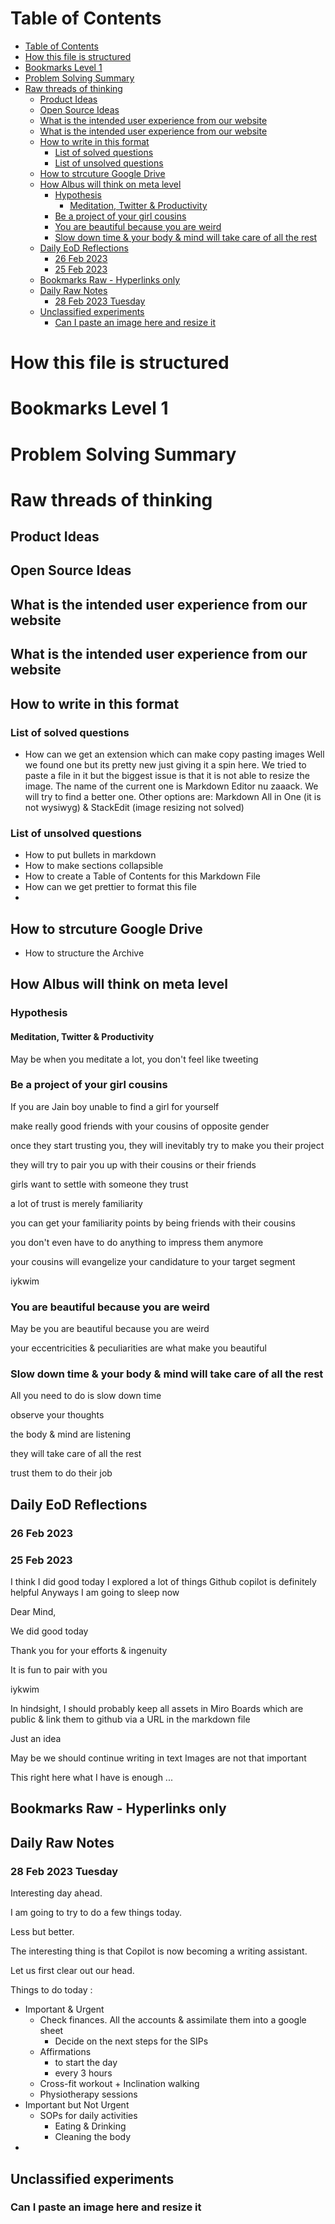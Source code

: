 # Table of Contents

- [Table of Contents](#table-of-contents)
- [How this file is structured](#how-this-file-is-structured)
- [Bookmarks Level 1](#bookmarks-level-1)
- [Problem Solving Summary](#problem-solving-summary)
- [Raw threads of thinking](#raw-threads-of-thinking)
  - [Product Ideas](#product-ideas)
  - [Open Source Ideas](#open-source-ideas)
  - [What is the intended user experience from our website](#what-is-the-intended-user-experience-from-our-website)
  - [What is the intended user experience from our website](#what-is-the-intended-user-experience-from-our-website-1)
  - [How to write in this format](#how-to-write-in-this-format)
    - [List of solved questions](#list-of-solved-questions)
    - [List of unsolved questions](#list-of-unsolved-questions)
  - [How to strcuture Google Drive](#how-to-strcuture-google-drive)
  - [How Albus will think on meta level](#how-albus-will-think-on-meta-level)
    - [Hypothesis](#hypothesis)
      - [Meditation, Twitter \& Productivity](#meditation-twitter--productivity)
    - [Be a project of your girl cousins](#be-a-project-of-your-girl-cousins)
    - [You are beautiful because you are weird](#you-are-beautiful-because-you-are-weird)
    - [Slow down time \& your body \& mind will take care of all the rest](#slow-down-time--your-body--mind-will-take-care-of-all-the-rest)
  - [Daily EoD Reflections](#daily-eod-reflections)
    - [26 Feb 2023](#26-feb-2023)
    - [25 Feb 2023](#25-feb-2023)
  - [Bookmarks Raw - Hyperlinks only](#bookmarks-raw---hyperlinks-only)
  - [Daily Raw Notes](#daily-raw-notes)
    - [28 Feb 2023 Tuesday](#28-feb-2023-tuesday)
  - [Unclassified experiments](#unclassified-experiments)
    - [Can I paste an image here and resize it](#can-i-paste-an-image-here-and-resize-it)

# How this file is structured

# Bookmarks Level 1

# Problem Solving Summary

# Raw threads of thinking



## Product Ideas

## Open Source Ideas

## What is the intended user experience from our website

## What is the intended user experience from our website

## How to write in this format

### List of solved questions

- How can we get an extension which can make copy pasting images
  Well we found one but its pretty new just giving it a spin here. We tried to paste a file in it but the biggest issue is that it is not able to resize the image. The name of the current one is Markdown Editor nu zaaack. We will try to find a better one.
  Other options are: Markdown All in One (it is not wysiwyg) & StackEdit (image resizing not solved)

### List of unsolved questions

- How to put bullets in markdown
- How to make sections collapsible
- How to create a Table of Contents for this Markdown File
- How can we get prettier to format this file
- 

## How to strcuture Google Drive

- How to structure the Archive

## How Albus will think on meta level

### Hypothesis

#### Meditation, Twitter & Productivity

May be when you meditate a lot, you don't feel like tweeting

### Be a project of your girl cousins

If you are Jain boy unable to find a girl for yourself

make really good friends with your cousins of opposite gender

once they start trusting you, they will inevitably try to make you their project

they will try to pair you up with their cousins or their friends

girls want to settle with someone they trust

a lot of trust is merely familiarity

you can get your familiarity points by being friends with their cousins

you don't even have to do anything to impress them anymore

your cousins will evangelize your candidature to your target segment

iykwim

### You are beautiful because you are weird

May be you are beautiful because you are weird

your eccentricities & peculiarities are what make you beautiful

### Slow down time & your body & mind will take care of all the rest

All you need to do is slow down time

observe your thoughts

the body & mind are listening

they will take care of all the rest

trust them to do their job

## Daily EoD Reflections

### 26 Feb 2023

### 25 Feb 2023

I think I did good today
I explored a lot of things
Github copilot is definitely helpful
Anyways I am going to sleep now

Dear Mind,

We did good today

Thank you for your efforts & ingenuity

It is fun to pair with you

iykwim

In hindsight, I should probably keep all assets in Miro Boards which are public & link them to github via a URL in the markdown file

Just an idea

May be we should continue writing in text
Images are not that important

This
right here
what I have
is enough ...




## Bookmarks Raw - Hyperlinks only


## Daily Raw Notes

### 28 Feb 2023 Tuesday

Interesting day ahead.

I am going to try to do a few things today.

Less but better.

The interesting thing is that Copilot is now becoming a writing assistant.

Let us first clear out our head.

Things to do today :

- Important & Urgent
  - Check finances. All the accounts & assimilate them into a google sheet
    - Decide on the next steps for the SIPs
  - Affirmations
    - to start the day
    - every 3 hours
  - Cross-fit workout + Inclination walking
  - Physiotherapy sessions
- Important but Not Urgent
  - SOPs for daily activities
    - Eating & Drinking
    - Cleaning the body
- 






## Unclassified experiments

### Can I paste an image here and resize it



